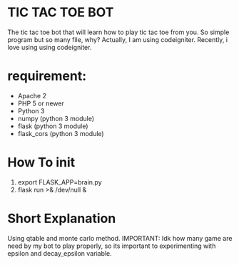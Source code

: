 # TIC TAC TOE BOT

The tic tac toe bot that will learn how to play tic tac toe from you. So simple program but so many file, why? Actually, I am using codeigniter. Recently, i love using using codeigniter.

# requirement:
- Apache 2
- PHP 5 or newer
- Python 3
- numpy (python 3 module)
- flask (python 3 module)
- flask_cors (python 3 module)

# How To init

1. export FLASK_APP=brain.py
2. flask run >& /dev/null &


# Short Explanation

Using qtable and monte carlo method.
IMPORTANT: Idk how many game are need by my bot to play properly, so its important to experimenting with epsilon and decay_epsilon variable.
